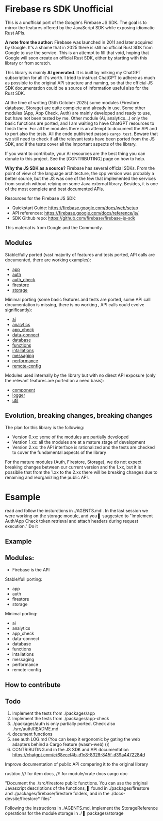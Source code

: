 # Firebase rs SDK Unofficial

This is a unofficial port of the Google's Firebase JS SDK. The goal is to mirror the features offered by the JavaScript SDK while exposing idiomatic Rust APIs.

**A note from the author:** Firebase was launched in 2011 and later acquired by Google. It's a shame that in 2025 there is still no official Rust SDK from Google to use the service. This is an attempt to fill that void, hoping that Google will soon create an official Rust SDK, either by starting with this library or from scratch.

This library is mainly **AI generated**. It is built by milking my ChatGPT subscription for all it's worth. I tried to instruct ChatGPT to adhere as much as possible to the original API structure and naming, so that the official JS SDK documentation could be a source of information useful also for the Rust SDK. 

At the time of writing (15th October 2025) some modules (Firestore database, Storage) are quite complete and already in use. Some other modules (App, App Check, Auth) are mainly developed and ready to use, but have not been tested by me. Other module (Ai, analytics...) only the basic functions are ported, and I am waiting to have ChatGPT resources to finish them. For all the modules there is an attempt to document the API and to port also the tests. All the code published passes `cargo test`. Beware that we still need to check if all the relevant tests have been ported from the JS SDK, and if the tests cover all the important aspects of the library.

If you want to contribute, your AI resources are the best thing you can donate to this project. See the [CONTRIBUTING] page on how to help.

**Why the JS SDK as a source?** Firebase has several official SDKs. From the point of view of the language architecture, the cpp version was probably a better source, but the JS was one of the few that implemented the services from scratch without relying on some Java external library. Besides, it is one of the most complete and best documented APIs. 

Resources for the Firebase JS SDK:

- Quickstart Guide: <https://firebase.google.com/docs/web/setup>
- API references: <https://firebase.google.com/docs/reference/js/>
- SDK Github repo: <https://github.com/firebase/firebase-js-sdk>

This material is from Google and the Community.

## Modules

Stable/fully ported (vast majority of features and tests ported, API calls are documented, there are working examples):

- [app](https://github.com/dgasparri/firebase-rs-sdk-unofficial/tree/main/src/app)
- [auth](https://github.com/dgasparri/firebase-rs-sdk-unofficial/tree/main/src/auth)
- [auth_check](https://github.com/dgasparri/firebase-rs-sdk-unofficial/tree/main/src/auth_check)
- [firestore](https://github.com/dgasparri/firebase-rs-sdk-unofficial/tree/main/src/firestore)
- [storage](https://github.com/dgasparri/firebase-rs-sdk-unofficial/tree/main/src/storage)

Minimal porting (some basic features and tests are ported, some API call documentation is missing, there is no working , API calls could evolve significantly):

- [ai](https://github.com/dgasparri/firebase-rs-sdk-unofficial/tree/main/src/ai)
- [analytics](https://github.com/dgasparri/firebase-rs-sdk-unofficial/tree/main/src/analytics)
- [app_check](https://github.com/dgasparri/firebase-rs-sdk-unofficial/tree/main/src/app_check)
- [data-connect](https://github.com/dgasparri/firebase-rs-sdk-unofficial/tree/main/src/data_connect)
- [database](https://github.com/dgasparri/firebase-rs-sdk-unofficial/tree/main/src/database)
- [functions](https://github.com/dgasparri/firebase-rs-sdk-unofficial/tree/main/src/functions)
- [intallations](https://github.com/dgasparri/firebase-rs-sdk-unofficial/tree/main/src/installations)
- [messaging](https://github.com/dgasparri/firebase-rs-sdk-unofficial/tree/main/src/messaging)
- [performance](https://github.com/dgasparri/firebase-rs-sdk-unofficial/tree/main/src/performance)
- [remote-config](https://github.com/dgasparri/firebase-rs-sdk-unofficial/tree/main/src/remote_config)


Modules used internally by the library but with no direct API exposure (only the relevant features are ported on a need basis):

- [component](https://github.com/dgasparri/firebase-rs-sdk-unofficial/tree/main/src/component)
- [logger](https://github.com/dgasparri/firebase-rs-sdk-unofficial/tree/main/src/logger)
- [util](https://github.com/dgasparri/firebase-rs-sdk-unofficial/tree/main/src/util)






## Evolution, breaking changes, breaking changes

The plan for this library is the following:

- Version 0.xx: some of the modules are partially developed
- Version 1.xx: all the modules are at a mature stage of development
- Version 2.xx: the API interface is rationalized and the tests are checked to cover the fundamental aspects of the library

For the mature modules (Auth, Firestore, Storage), we do not expect breaking changes between our current version and the 1.xx, but it is possibile that from the 1.xx to the 2.xx there will be breaking changes due to renaming and reorganizing the public API. 

# Esample



read and follow the insturctions in ./AGENTS.md . In the last session we were working on the storage module, and you
▌ suggested to "Implement Auth/App Check token retrieval and attach headers during request execution." Do it

## Example




## Modules:

- Firebase is the API

Stable/full porting:

- app
- auth
- firestore
- storage

Minimal porting:

- ai
- analytics
- app_check
- data-connect
- database
- functions
- intallations
- messaging
- performance
- remote-config


## How to contribute



## Todo

1. Implement the tests from ./packages/app
2. Implement the tests from ./packages/app-check
3. ./packages/auth is only partially ported. Check also ./src/auth/README.md
4. document functions
5. see auth LOG.md (You can keep it ergonomic by gating the web adapters behind a Cargo feature (wasm-web) ())
6. CONTRIBUTING.md in the JS SDK and API documentation https://chatgpt.com/c/68eccf4b-d1c8-8328-845f-d39a4472284d

Improve documentation of public API comparing it to the original library

rustdoc
/// for item docs, //! for module/crate docs
cargo doc


"Document the ./src/firestore public functions. You can use the original Javascript descriptions of the functions,
▌ found in ./packages/firestore and ./packages/firebase/firestore folders, and in the ./docs-devsite/firestore* files"


Following the instructions in ./AGENTS.md, implement the StorageReference operations for the module storage in ./
▌ packages/storage
